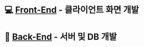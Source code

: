 # 💻 [**Front-End**](Front-End/README.md) - **클라이언트** 화면 개발
# 💽 [**Back-End**](Back-End/README.md) - **서버 및 DB** 개발